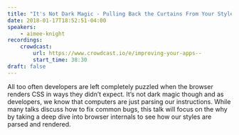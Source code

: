 ```yaml
---
title: "It's Not Dark Magic - Pulling Back the Curtains From Your Stylesheets"
date: 2018-01-17T18:52:51-04:00
speakers:
    - aimee-knight
recordings:
    crowdcast:
        url: https://www.crowdcast.io/e/improving-your-apps--
        start_time: 38:30
draft: false
---
```


All too often developers are left completely puzzled when the browser renders CSS in ways they didn’t expect. It’s not dark magic though and as developers, we know that computers are just parsing our instructions. While many talks discuss how to fix common bugs, this talk will focus on the why by taking a deep dive into browser internals to see how our styles are parsed and rendered.
